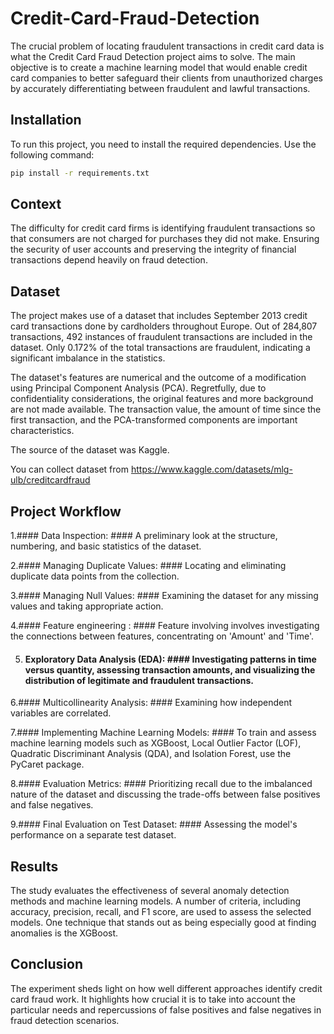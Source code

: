 # Credit-Card-Fraud-Detection

The crucial problem of locating fraudulent transactions in credit card data is what the Credit Card Fraud Detection project aims to solve. The main objective is to create a machine learning model that would enable credit card companies to better safeguard their clients from unauthorized charges by accurately differentiating between fraudulent and lawful transactions.

## Installation

To run this project, you need to install the required dependencies. Use the following command:

```bash
pip install -r requirements.txt
```
## Context

The difficulty for credit card firms is identifying fraudulent transactions so that consumers are not charged for purchases they did not make. Ensuring the security of user accounts and preserving the integrity of financial transactions depend heavily on fraud detection.

## Dataset
The project makes use of a dataset that includes September 2013 credit card transactions done by cardholders throughout Europe. Out of 284,807 transactions, 492 instances of fraudulent transactions are included in the dataset. Only 0.172% of the total transactions are fraudulent, indicating a significant imbalance in the statistics.

The dataset's features are numerical and the outcome of a modification using Principal Component Analysis (PCA). Regretfully, due to confidentiality considerations, the original features and more background are not made available. The transaction value, the amount of time since the first transaction, and the PCA-transformed components are important characteristics.

The source of the dataset was Kaggle.

You can collect dataset from https://www.kaggle.com/datasets/mlg-ulb/creditcardfraud

## Project Workflow


1.#### Data Inspection: #### A preliminary look at the structure, numbering, and basic statistics of the dataset.

2.#### Managing Duplicate Values: #### Locating and eliminating duplicate data points from the collection.

3.#### Managing Null Values: #### Examining the dataset for any missing values and taking appropriate action.

4.#### Feature engineering : #### Feature involving involves investigating the connections between features, concentrating on 'Amount' and 'Time'.

5. #### Exploratory Data Analysis (EDA): #### Investigating patterns in time versus quantity, assessing transaction amounts, and visualizing the distribution of legitimate and fraudulent transactions.

6.#### Multicollinearity Analysis: #### Examining how independent variables are correlated.

7.#### Implementing Machine Learning Models: #### To train and assess machine learning models such as XGBoost, Local Outlier Factor (LOF), Quadratic Discriminant Analysis (QDA), and Isolation Forest, use the PyCaret package.

8.#### Evaluation Metrics: #### Prioritizing recall due to the imbalanced nature of the dataset and discussing the trade-offs between false positives and false negatives.

9.#### Final Evaluation on Test Dataset: #### Assessing the model's performance on a separate test dataset.


## Results

The study evaluates the effectiveness of several anomaly detection methods and machine learning models. A number of criteria, including accuracy, precision, recall, and F1 score, are used to assess the selected models. One technique that stands out as being especially good at finding anomalies is the XGBoost.

## Conclusion

The experiment sheds light on how well different approaches identify credit card fraud work. It highlights how crucial it is to take into account the particular needs and repercussions of false positives and false negatives in fraud detection scenarios.

